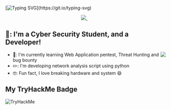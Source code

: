 [![Typing SVG](https://readme-typing-svg.herokuapp.com/?lines=Hi!+I+am+VTran;)](https://git.io/typing-svg)

<p align='center'>
  <a href="https://www.linkedin.com/in/vinh-tran314/">
    <img src="https://img.shields.io/badge/linkedin-%230077B5.svg?&style=for-the-badge&logo=linkedin&logoColor=white" />
  </a>&nbsp;&nbsp;
</p>


## 👋: I'm a Cyber Security Student, and a Developer!
<img align="right" src="https://media2.giphy.com/media/nDfwBfVsvYhPi/giphy.gif?cid=ecf05e47ywsgclvvh7szmca4tujz9odsf7dkd6hrf3oamdry&rid=giphy.gif&ct=g" />

- 📖: I'm currently learning Web Application pentest, Threat Hunting and bug bounty
- ✏️: I'm developing network analysis script using python
- 🤓: Fun fact, I love breaking hardware and system 😄

## My TryHackMe Badge <br />
<img src="https://tryhackme-badges.s3.amazonaws.com/vt196886.png" alt="TryHackMe">


